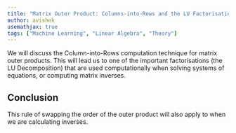```yaml
---
title: "Matrix Outer Product: Columns-into-Rows and the LU Factorisation"
author: avishek
usemathjax: true
tags: ["Machine Learning", "Linear Algebra", "Theory"]
---
```

We will discuss the Column-into-Rows computation technique for matrix outer products. This will lead us to one of the important factorisations (the LU Decomposition) that are used computationally when solving systems of equations, or computing matrix inverses.

## Conclusion
This rule of swapping the order of the outer product will also apply to when we are calculating inverses.
